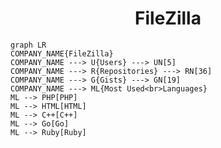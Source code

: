 <h1 align="center">FileZilla</h1>

```mermaid
graph LR
COMPANY_NAME{FileZilla}
COMPANY_NAME ---> U{Users} ---> UN[5]
COMPANY_NAME ---> R{Repositories} ---> RN[36]
COMPANY_NAME ---> G{Gists} ---> GN[19]
COMPANY_NAME ---> ML{Most Used<br>Languages}
ML --> PHP[PHP]
ML --> HTML[HTML]
ML --> C++[C++]
ML --> Go[Go]
ML --> Ruby[Ruby]
```
